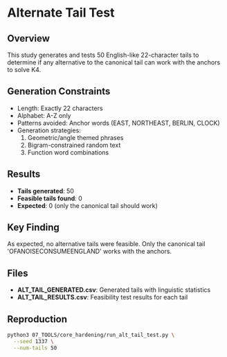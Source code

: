 # Alternate Tail Test

## Overview

This study generates and tests 50 English-like 22-character tails to determine if any alternative to the canonical tail can work with the anchors to solve K4.

## Generation Constraints

- Length: Exactly 22 characters
- Alphabet: A-Z only
- Patterns avoided: Anchor words (EAST, NORTHEAST, BERLIN, CLOCK)
- Generation strategies:
  1. Geometric/angle themed phrases
  2. Bigram-constrained random text
  3. Function word combinations

## Results

- **Tails generated**: 50
- **Feasible tails found**: 0
- **Expected**: 0 (only the canonical tail should work)

## Key Finding

As expected, no alternative tails were feasible. Only the canonical tail 'OFANOISECONSUMEENGLAND' works with the anchors.

## Files

- **ALT_TAIL_GENERATED.csv**: Generated tails with linguistic statistics
- **ALT_TAIL_RESULTS.csv**: Feasibility test results for each tail

## Reproduction

```bash
python3 07_TOOLS/core_hardening/run_alt_tail_test.py \
  --seed 1337 \
  --num-tails 50
```
